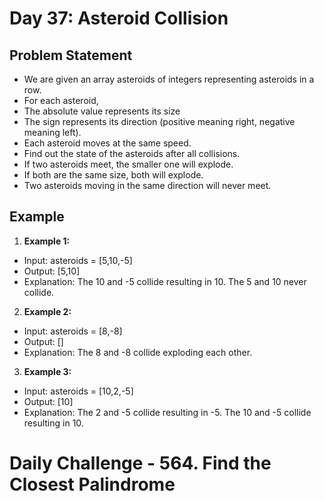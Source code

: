 # Day 37: Asteroid Collision

## Problem Statement

- We are given an array asteroids of integers representing asteroids in a row.
- For each asteroid,
- The absolute value represents its size
- The sign represents its direction (positive meaning right, negative meaning left).
- Each asteroid moves at the same speed.
- Find out the state of the asteroids after all collisions.
- If two asteroids meet, the smaller one will explode.
- If both are the same size, both will explode.
- Two asteroids moving in the same direction will never meet.

## Example

1. **Example 1:**

- Input: asteroids = [5,10,-5]
- Output: [5,10]
- Explanation: The 10 and -5 collide resulting in 10. The 5 and 10 never collide.

2. **Example 2:**

- Input: asteroids = [8,-8]
- Output: []
- Explanation: The 8 and -8 collide exploding each other.

3. **Example 3:**

- Input: asteroids = [10,2,-5]
- Output: [10]
- Explanation: The 2 and -5 collide resulting in -5. The 10 and -5 collide resulting in 10.

# Daily Challenge - 564. Find the Closest Palindrome

